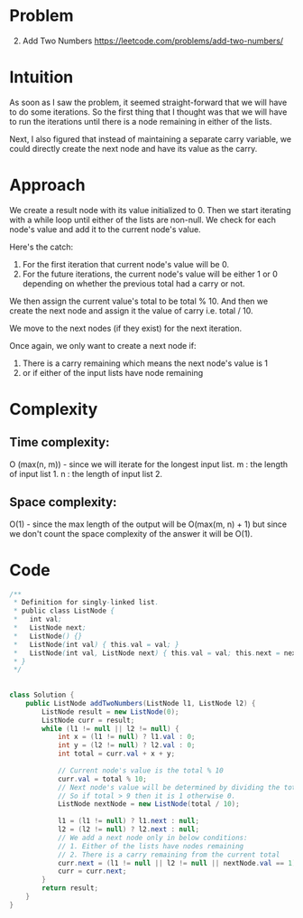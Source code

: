 # Problem
2. Add Two Numbers https://leetcode.com/problems/add-two-numbers/
# Intuition
<!-- Describe your first thoughts on how to solve this problem. -->
As soon as I saw the problem, it seemed straight-forward that we will have to do some iterations. So the first thing that I thought was that we will have to run the iterations until there is a node remaining in either of the lists. 

Next, I also figured that instead of maintaining a separate carry variable, we could directly create the next node and have its value as the carry.

# Approach
<!-- Describe your approach to solving the problem. -->
We create a result node with its value initialized to 0. Then we start iterating with a while loop until either of the lists are non-null. We check for each node's value and add it to the current node's value. 

Here's the catch: 
1. For the first iteration that current node's value will be 0.
2. For the future iterations, the current node's value will be either 1 or 0 depending on whether the previous total had a carry or not.

We then assign the current value's total to be total % 10.
And then we create the next node and assign it the value of carry i.e. total / 10.

We move to the next nodes (if they exist) for the next iteration.

Once again, we only want to create a next node if:
1. There is a carry remaining which means the next node's value is 1
2. or if either of the input lists have node remaining

# Complexity
## Time complexity:
<!-- Add your time complexity here, e.g. $$O(n)$$ -->
O (max(n, m)) - since we will iterate for the longest input list.
m : the length of input list 1.
n : the length of input list 2.

## Space complexity:
<!-- Add your space complexity here, e.g. $$O(n)$$ -->
O(1) - since the max length of the output will be O(max(m, n) + 1) but since we don't count the space complexity of the answer it will be O(1).

# Code
```java
/**
 * Definition for singly-linked list.
 * public class ListNode {
 *   int val;
 *   ListNode next;
 *   ListNode() {}
 *   ListNode(int val) { this.val = val; }
 *   ListNode(int val, ListNode next) { this.val = val; this.next = next; }
 * }
 */
 
 
class Solution {
    public ListNode addTwoNumbers(ListNode l1, ListNode l2) {
        ListNode result = new ListNode(0);
        ListNode curr = result;        
        while (l1 != null || l2 != null) {            
            int x = (l1 != null) ? l1.val : 0;
            int y = (l2 != null) ? l2.val : 0;
            int total = curr.val + x + y;            
            
            // Current node's value is the total % 10
            curr.val = total % 10;
            // Next node's value will be determined by dividing the total with 10.
            // So if total > 9 then it is 1 otherwise 0.
            ListNode nextNode = new ListNode(total / 10);
                        
            l1 = (l1 != null) ? l1.next : null;
            l2 = (l2 != null) ? l2.next : null;
            // We add a next node only in below conditions:
            // 1. Either of the lists have nodes remaining
            // 2. There is a carry remaining from the current total
            curr.next = (l1 != null || l2 != null || nextNode.val == 1) ? nextNode : null;            
            curr = curr.next;
        }
        return result;
    }
}
```

